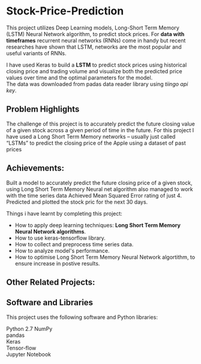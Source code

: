 # Stock-Price-Prediction

This project utilizes Deep Learning models, Long-Short Term Memory (LSTM) Neural Network algorithm, to predict stock prices. For **data with timeframes** recurrent neural networks (RNNs) come in handy but recent researches have shown that LSTM, networks are the most popular and useful variants of RNNs.

I have used Keras to build a **LSTM** to predict stock prices using historical closing price and trading volume and visualize both the predicted price values over time and the optimal parameters for the model.  
The data was downloaded from padas data reader library using *tiingo api key*.
## Problem Highlights
The challenge of this project is to accurately predict the future closing value of a given stock across a given period of time in the future. For this project I have used a Long Short Term Memory networks – usually just called “LSTMs” to predict the closing price of the Apple using a dataset of past prices

## Achievements:
Built a model to accurately predict the future closing price of a given stock, using Long Short Term Memory Neural net algorithm also managed to work with the time series data  Achieved Mean Squared Error rating of just 4.  
Predicted and plotted the stock pric for the next 30 days.

Things i have learnt by completing this project:

  * How to apply deep learning techniques: **Long Short Term Memory Neural Network algorithms**.  
  * How to use keras-tensorflow library.  
  * How to collect and preprocess time series data.  
  * How to analyze model's performance.  
  * How to optimise Long Short Term Memory Neural Network algortithm, to ensure increase in postive results.  

## Other Related Projects:


## Software and Libraries
This project uses the following software and Python libraries:  

Python 2.7
NumPy  
pandas  
Keras  
Tensor-flow  
Jupyter Notebook  
